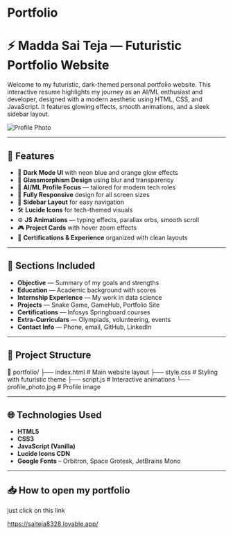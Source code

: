 # Portfolio

# ⚡ Madda Sai Teja — Futuristic Portfolio Website

Welcome to my futuristic, dark-themed personal portfolio website. This interactive resume highlights my journey as an AI/ML enthusiast and developer, designed with a modern aesthetic using HTML, CSS, and JavaScript. It features glowing effects, smooth animations, and a sleek sidebar layout.

![Profile Photo](profile_photo.jpg)

---

## 🚀 Features

- 🌌 **Dark Mode UI** with neon blue and orange glow effects  
- 🎨 **Glassmorphism Design** using blur and transparency
- 🧠 **AI/ML Profile Focus** — tailored for modern tech roles
- 📱 **Fully Responsive** design for all screen sizes
- 🧭 **Sidebar Layout** for easy navigation
- 🛠️ **Lucide Icons** for tech-themed visuals
- ⚙️ **JS Animations** — typing effects, parallax orbs, smooth scroll
- 🎮 **Project Cards** with hover zoom effects
- 📜 **Certifications & Experience** organized with clean layouts

---

## 🧾 Sections Included

- **Objective** — Summary of my goals and strengths
- **Education** — Academic background with scores
- **Internship Experience** — My work in data science
- **Projects** — Snake Game, GameHub, Portfolio Site
- **Certifications** — Infosys Springboard courses
- **Extra-Curriculars** — Olympiads, volunteering, events
- **Contact Info** — Phone, email, GitHub, LinkedIn

---

## 📂 Project Structure
📁 portfolio/
├── index.html # Main website layout
├── style.css # Styling with futuristic theme
├── script.js # Interactive animations
└── profile_photo.jpg # Profile image


---

## 🌐 Technologies Used

- **HTML5**  
- **CSS3**  
- **JavaScript (Vanilla)**  
- **Lucide Icons CDN**  
- **Google Fonts** – Orbitron, Space Grotesk, JetBrains Mono

---

## 📥 How to open my portfolio

just click on this link

https://saiteja8328.lovable.app/




